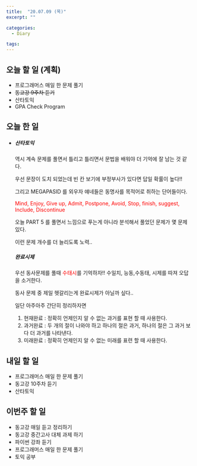 ```yaml
---
title:  "20.07.09 (목)"
excerpt: ""

categories:
  - Diary

tags:
---
```


## 오늘 할 일 (계획)

- 프로그래머스 매일 한 문제 풀기
- ~~동고강 9주차 듣기~~
- 산타토익
- GPA Check Program

## 오늘 한 일

- ##### 산타토익

  역시 계속 문제를 풀면서 틀리고 틀리면서 문법을 배워야 더 기억에 잘 남는 것 같다.

  우선 문장이 도치 되었는데 빈 칸 보기에 부정부사가 있다면 답일 확률이 높다!!

  그리고 MEGAPASID 를 외우자 얘네들은 동명사를 목적어로 취하는 단어들이다.

  <font color="Red">Mind, Enjoy, Give up, Admit, Postpone, Avoid, Stop, finish, suggest, Include, Discontinue</font>

  오늘 PART 5 를 풀면서 느낌으로 푸는게 아니라 분석해서 풀었던 문제가 몇 문제 있다.

  이런 문제 개수를 더 늘리도록 노력..

  ##### 완료시제

  우선 동사문제를 풀때 <font color='red'>수태시</font>를 기억하자!! 수일치, 능동,수동태, 시제를 따져 오답을 소거한다.

  동사 문제 중 제일 헷갈리는게 완료시제가 아닐까 싶다..

  일단 아주아주 간단히 정리하자면

  1. 현재완료 : 정확히 언제인지 알 수 없는 과거를 표현 할 때 사용한다.
  2. 과거완료 : 두 개의 절이 나와야 하고 하나의 절은 과거, 하나의 절은 그 과거 보다 더 과거를 나타낸다.
  3. 미래완료 : 정확히 언제인지 알 수 없는 미래를 표련 할 때 사용한다.

## 내일 할 일

- 프로그래머스 매일 한 문제 풀기
- 동고강 10주차 듣기
- 산타토익

## 이번주 할 일

- 동고강 매일 듣고 정리하기
- 동고강 중간고사 대체 과제 하기
- 파이썬 강좌 듣기
- 프로그래머스 매일 한 문제 풀기
- 토익 공부

